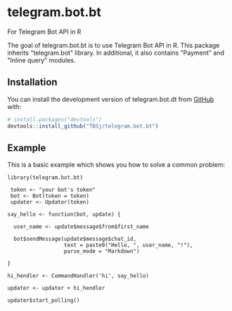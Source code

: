 # telegram.bot.bt
 For Telegram Bot API in R

The goal of telegram.bot.bt is to use Telegram Bot API in R. This package inherits "telegram.bot" library. In additional, it also contains "Payment" and "Inline query" modules.

## Installation

You can install the development version of telegram.bot.dt from [GitHub](https://github.com/) with:

``` r
# install.packages("devtools")
devtools::install_github("TBSj/telegram.bot.bt")

```
## Example

This is a basic example which shows you how to solve a common problem:

```{r example}
library(telegram.bot.bt)

 token <- "your bot's token"
 bot <- Bot(token = token)
 updater <- Updater(token)

say_hello <- function(bot, update) {

  user_name <- update$message$from$first_name

  bot$sendMessage(update$message$chat_id, 
                  text = paste0("Hello, ", user_name, "!"), 
                  parse_mode = "Markdown")

}

hi_hendler <- CommandHandler('hi', say_hello)

updater <- updater + hi_hendler

updater$start_polling()
```

